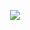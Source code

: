 <!-- I solemnly swear that I am up to no good. -->
<p align="center">
  <img src="https://readme-roulette.onrender.com/bang"/>
</p>
